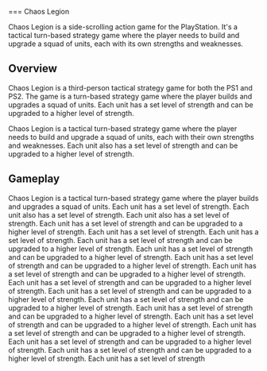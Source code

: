 
===
Chaos Legion

Chaos Legion is a side-scrolling action game for the PlayStation. It's a tactical turn-based strategy game where the player needs to build and upgrade a squad of units, each with its own strengths and weaknesses.

## Overview

Chaos Legion is a third-person tactical strategy game for both the PS1 and PS2. The game is a turn-based strategy game where the player builds and upgrades a squad of units. Each unit has a set level of strength and can be upgraded to a higher level of strength.

Chaos Legion is a tactical turn-based strategy game where the player needs to build and upgrade a squad of units, each with their own strengths and weaknesses. Each unit also has a set level of strength and can be upgraded to a higher level of strength.

## Gameplay

Chaos Legion is a tactical turn-based strategy game where the player builds and upgrades a squad of units. Each unit has a set level of strength. Each unit also has a set level of strength. Each unit also has a set level of strength. Each unit has a set level of strength and can be upgraded to a higher level of strength. Each unit has a set level of strength. Each unit has a set level of strength. Each unit has a set level of strength and can be upgraded to a higher level of strength. Each unit has a set level of strength and can be upgraded to a higher level of strength. Each unit has a set level of strength and can be upgraded to a higher level of strength. Each unit has a set level of strength and can be upgraded to a higher level of strength. Each unit has a set level of strength and can be upgraded to a higher level of strength. Each unit has a set level of strength and can be upgraded to a higher level of strength. Each unit has a set level of strength and can be upgraded to a higher level of strength. Each unit has a set level of strength and can be upgraded to a higher level of strength. Each unit has a set level of strength and can be upgraded to a higher level of strength. Each unit has a set level of strength and can be upgraded to a higher level of strength. Each unit has a set level of strength and can be upgraded to a higher level of strength. Each unit has a set level of strength and can be upgraded to a higher level of strength. Each unit has a set level of strength

